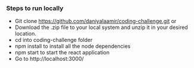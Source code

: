 ### Steps to run locally
- Git clone https://github.com/daniyalaamir/coding-challenge.git or
- Download the .zip file to your local system and unzip it in your desired location.
- cd into coding-challenge folder
- npm install to install all the node dependencies
- npm start to start the react application
- Go to http://localhost:3000/
